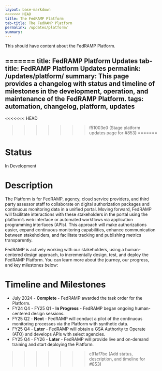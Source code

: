```yaml
---
layout: base-markdown
<<<<<<< HEAD
title: The FedRAMP Platform
tab-title: The FedRAMP Platform
permalink: /updates/platform/
summary: 
---
```


This should have content about the FedRAMP Platform.



=======
title: FedRAMP Platform Updates
tab-title: FedRAMP Platform Updates
permalink: /updates/platform/
summary: This page provides a changelog with status and timeline of milestones in the development, operation, and maintenance of the FedRAMP Platform.
tags: automation, changelog, platform, updates
---

<<<<<<< HEAD
>>>>>>> f51003e0 (Stage platform updates page for #853)
=======
# Status

In Development

# Description

The Platform is for FedRAMP, agency, cloud service providers, and third party assessor staff to collaborate on digital authorization packages and continuous monitoring data in a unified portal. Moving forward, FedRAMP will facilitate interactions with these stakeholders in the portal using the platform’s web interface or automated workflows via application programming interfaces (APIs). This approach will make authorizations easier, expand continuous monitoring capabilities, enhance communication between stakeholders, and facilitate tracking and publishing metrics transparently.

FedRAMP is actively working with our stakeholders, using a human-centered design approach, to incrementally design, test, and deploy the FedRAMP Platform. You can learn more about the journey, our progress, and key milestones below:

# Timeline and Milestones

- July 2024 - **Complete** - FedRAMP awarded the task order for the Platform.
- FY24 Q4 - FY25 Q1 - **In Progress** - FedRAMP began ongoing human-centered design sessions.
- FY25 Q2 - **Next** - FedRAMP will conduct a pilot of the continuous monitoring processes via the Platform with synthetic data.
- FY25 Q4 - **Later** - FedRAMP will obtain a GSA Authority to Operate (ATO) and develops APIs with select agencies.
- FY25 Q4 - FY26 - **Later** -  FedRAMP will provide live and on-demand training and start deploying the Platform.

>>>>>>> c91af7bc (Add status, description, and timeline for #853)
